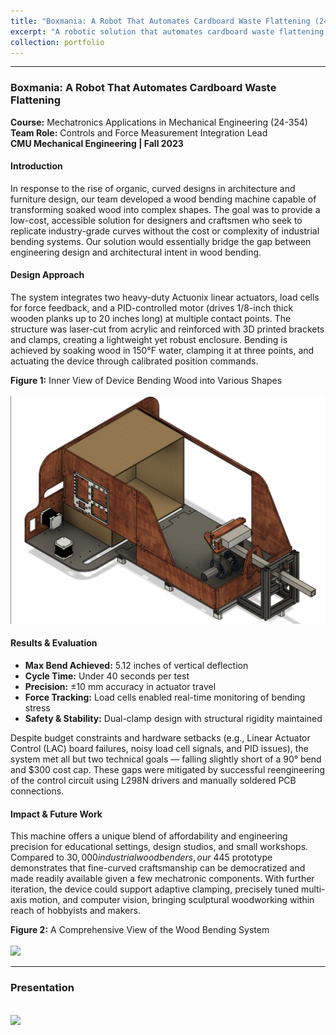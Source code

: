 ```yaml
---
title: "Boxmania: A Robot That Automates Cardboard Waste Flattening (24-354)"
excerpt: "A robotic solution that automates cardboard waste flattening, offering a low-cost, accessible approach to wood bending. <br/><img src='/images/Boxmania.png'>"
collection: portfolio
---
```


---


### Boxmania: A Robot That Automates Cardboard Waste Flattening  
**Course:** Mechatronics Applications in Mechanical Engineering (24-354)  
**Team Role:** Controls and Force Measurement Integration Lead  
**CMU Mechanical Engineering | Fall 2023**

#### Introduction  
In response to the rise of organic, curved designs in architecture and furniture design, our team developed a wood bending machine capable of transforming soaked wood into complex shapes. The goal was to provide a low-cost, accessible solution for designers and craftsmen who seek to replicate industry-grade curves without the cost or complexity of industrial bending systems. Our solution would essentially bridge the gap between engineering design and architectural intent in wood bending.

#### Design Approach  
The system integrates two heavy-duty Actuonix linear actuators, load cells for force feedback, and a PID-controlled motor (drives 1/8-inch thick wooden planks up to 20 inches long) at multiple contact points. The structure was laser-cut from acrylic and reinforced with 3D printed brackets and clamps, creating a lightweight yet robust enclosure. Bending is achieved by soaking wood in 150°F water, clamping it at three points, and actuating the device through calibrated position commands.

**Figure 1:** Inner View of Device Bending Wood into Various Shapes  
<br/><img src='/images/Boxmania_Prototype.png'>

#### Results & Evaluation  
- **Max Bend Achieved:** 5.12 inches of vertical deflection  
- **Cycle Time:** Under 40 seconds per test  
- **Precision:** ±10 mm accuracy in actuator travel  
- **Force Tracking:** Load cells enabled real-time monitoring of bending stress  
- **Safety & Stability:** Dual-clamp design with structural rigidity maintained  

Despite budget constraints and hardware setbacks (e.g., Linear Actuator Control (LAC) board failures, noisy load cell signals, and PID issues), the system met all but two technical goals — falling slightly short of a 90° bend and $300 cost cap. These gaps were mitigated by successful reengineering of the control circuit using L298N drivers and manually soldered PCB connections.

#### Impact & Future Work  
This machine offers a unique blend of affordability and engineering precision for educational settings, design studios, and small workshops. Compared to $30,000 industrial wood benders, our ~$445 prototype demonstrates that fine-curved craftsmanship can be democratized and made readily available given a few mechatronic components. With further iteration, the device could support adaptive clamping, precisely tuned multi-axis motion, and computer vision, bringing sculptural woodworking within reach of hobbyists and makers.

**Figure 2:** A Comprehensive View of the Wood Bending System  
<br/><img src='/images/Boxmania_System.png'>

---

### Presentation  
<br/><img src='/images/Boxmania_Poster.png'>
